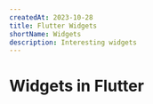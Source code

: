 ```yaml
---
createdAt: 2023-10-28
title: Flutter Widgets
shortName: Widgets
description: Interesting widgets
---
```


# Widgets in Flutter